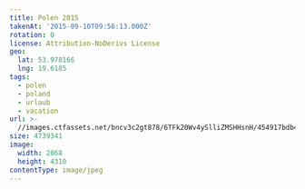 ```yaml
---
title: Polen 2015
takenAt: '2015-09-10T09:56:13.000Z'
rotation: 0
license: Attribution-NoDerivs License
geo:
  lat: 53.978166
  lng: 19.6185
tags:
  - polen
  - poland
  - urlaub
  - vacation
url: >-
  //images.ctfassets.net/bncv3c2gt878/6TFk20Wv4ySlliZMSHHsnH/454917bdb41a16b365bb1628ef609b68/polen-2015_25324882494_o
size: 4739341
image:
  width: 2868
  height: 4310
contentType: image/jpeg
---
```


